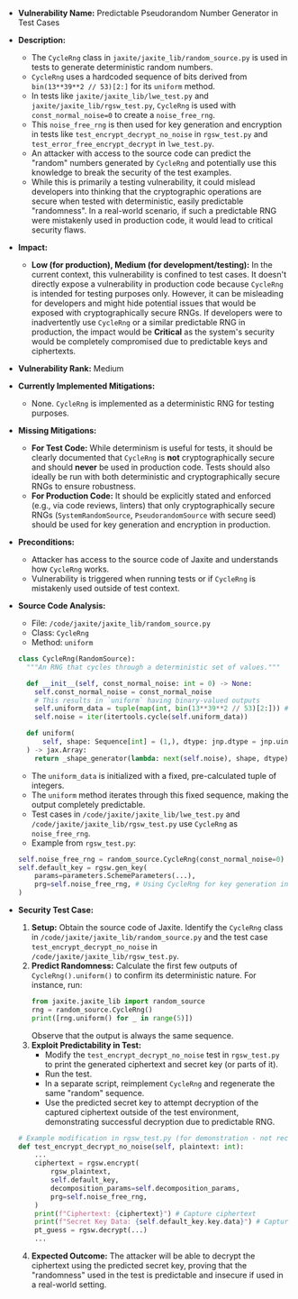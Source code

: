 - **Vulnerability Name:** Predictable Pseudorandom Number Generator in Test Cases
- **Description:**
    - The `CycleRng` class in `jaxite/jaxite_lib/random_source.py` is used in tests to generate deterministic random numbers.
    - `CycleRng` uses a hardcoded sequence of bits derived from `bin(13**39**2 // 53)[2:]` for its `uniform` method.
    - In tests like `jaxite/jaxite_lib/lwe_test.py` and `jaxite/jaxite_lib/rgsw_test.py`, `CycleRng` is used with `const_normal_noise=0` to create a `noise_free_rng`.
    - This `noise_free_rng` is then used for key generation and encryption in tests like `test_encrypt_decrypt_no_noise` in `rgsw_test.py` and `test_error_free_encrypt_decrypt` in `lwe_test.py`.
    - An attacker with access to the source code can predict the "random" numbers generated by `CycleRng` and potentially use this knowledge to break the security of the test examples.
    - While this is primarily a testing vulnerability, it could mislead developers into thinking that the cryptographic operations are secure when tested with deterministic, easily predictable "randomness". In a real-world scenario, if such a predictable RNG were mistakenly used in production code, it would lead to critical security flaws.
- **Impact:**
    - **Low (for production), Medium (for development/testing):** In the current context, this vulnerability is confined to test cases. It doesn't directly expose a vulnerability in production code because `CycleRng` is intended for testing purposes only. However, it can be misleading for developers and might hide potential issues that would be exposed with cryptographically secure RNGs. If developers were to inadvertently use `CycleRng` or a similar predictable RNG in production, the impact would be **Critical** as the system's security would be completely compromised due to predictable keys and ciphertexts.
- **Vulnerability Rank:** Medium
- **Currently Implemented Mitigations:**
    - None. `CycleRng` is implemented as a deterministic RNG for testing purposes.
- **Missing Mitigations:**
    - **For Test Code:** While determinism is useful for tests, it should be clearly documented that `CycleRng` is **not** cryptographically secure and should **never** be used in production code. Tests should also ideally be run with both deterministic and cryptographically secure RNGs to ensure robustness.
    - **For Production Code:** It should be explicitly stated and enforced (e.g., via code reviews, linters) that only cryptographically secure RNGs (`SystemRandomSource`, `PseudorandomSource` with secure seed) should be used for key generation and encryption in production.
- **Preconditions:**
    - Attacker has access to the source code of Jaxite and understands how `CycleRng` works.
    - Vulnerability is triggered when running tests or if `CycleRng` is mistakenly used outside of test context.
- **Source Code Analysis:**
    - File: `/code/jaxite/jaxite_lib/random_source.py`
    - Class: `CycleRng`
    - Method: `uniform`

    ```python
    class CycleRng(RandomSource):
      """An RNG that cycles through a deterministic set of values."""

      def __init__(self, const_normal_noise: int = 0) -> None:
        self.const_normal_noise = const_normal_noise
        # This results in `uniform` having binary-valued outputs
        self.uniform_data = tuple(map(int, bin(13**39**2 // 53)[2:])) # Hardcoded deterministic sequence
        self.noise = iter(itertools.cycle(self.uniform_data))

      def uniform(
          self, shape: Sequence[int] = (1,), dtype: jnp.dtype = jnp.uint32
      ) -> jax.Array:
        return _shape_generator(lambda: next(self.noise), shape, dtype) # Predictable generator
    ```
    - The `uniform_data` is initialized with a fixed, pre-calculated tuple of integers.
    - The `uniform` method iterates through this fixed sequence, making the output completely predictable.
    - Test cases in `/code/jaxite/jaxite_lib/lwe_test.py` and `/code/jaxite/jaxite_lib/rgsw_test.py` use `CycleRng` as `noise_free_rng`.
    - Example from `rgsw_test.py`:
    ```python
    self.noise_free_rng = random_source.CycleRng(const_normal_noise=0)
    self.default_key = rgsw.gen_key(
        params=parameters.SchemeParameters(...),
        prg=self.noise_free_rng, # Using CycleRng for key generation in tests
    )
    ```
- **Security Test Case:**
    1. **Setup:** Obtain the source code of Jaxite. Identify the `CycleRng` class in `/code/jaxite/jaxite_lib/random_source.py` and the test case `test_encrypt_decrypt_no_noise` in `/code/jaxite/jaxite_lib/rgsw_test.py`.
    2. **Predict Randomness:**  Calculate the first few outputs of `CycleRng().uniform()` to confirm its deterministic nature. For instance, run:
       ```python
       from jaxite.jaxite_lib import random_source
       rng = random_source.CycleRng()
       print([rng.uniform() for _ in range(5)])
       ```
       Observe that the output is always the same sequence.
    3. **Exploit Predictability in Test:**
       - Modify the `test_encrypt_decrypt_no_noise` test in `rgsw_test.py` to print the generated ciphertext and secret key (or parts of it).
       - Run the test.
       - In a separate script, reimplement `CycleRng` and regenerate the same "random" sequence.
       - Use the predicted secret key to attempt decryption of the captured ciphertext outside of the test environment, demonstrating successful decryption due to predictable RNG.

    ```python
    # Example modification in rgsw_test.py (for demonstration - not recommended for production)
    def test_encrypt_decrypt_no_noise(self, plaintext: int):
        ...
        ciphertext = rgsw.encrypt(
            rgsw_plaintext,
            self.default_key,
            decomposition_params=self.decomposition_params,
            prg=self.noise_free_rng,
        )
        print(f"Ciphertext: {ciphertext}") # Capture ciphertext
        print(f"Secret Key Data: {self.default_key.key.data}") # Capture secret key
        pt_guess = rgsw.decrypt(...)
        ...
    ```
    4. **Expected Outcome:**  The attacker will be able to decrypt the ciphertext using the predicted secret key, proving that the "randomness" used in the test is predictable and insecure if used in a real-world setting.